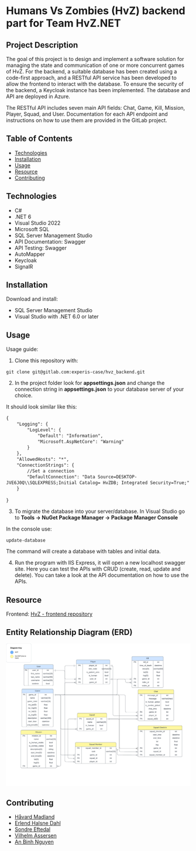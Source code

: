 # Humans Vs Zombies (HvZ) backend part for Team HvZ.NET 


## Project Description
The goal of this project is to design and implement a software solution for managing the state and communication of one or more concurrent games of HvZ. For the backend, a suitable database has been created using a code-first approach, and a RESTful API service has been developed to allow the frontend to interact with the database. To ensure the security of the backend, a Keycloak instance has been implemented. The database and API are deployed in Azure.

The RESTful API includes seven main API fields: Chat, Game, Kill, Mission, Player, Squad, and User. Documentation for each API endpoint and instructions on how to use them are provided in the GitLab project.
## Table of Contents

- [Technologies](#technologies)
- [Installation](#installation)
- [Usage](#usage)
- [Resource](#resource)
- [Contributing](#contributing)

## Technologies
* C#
* .NET 6
* Visual Studio 2022
* Microsoft SQL
* SQL Server Management Studio
* API Documentation: Swagger
* API Testing: Swagger
* AutoMapper
* Keycloak
* SignalR

## Installation

Download and install:
* SQL Server Management Studio
* Visual Studio with .NET 6.0 or later

## Usage
Usage guide:

1. Clone this repository with: 
```
git clone git@gitlab.com:experis-case/hvz_backend.git
```

2. In the project folder look for **appsettings.json** and change the connection string in **appsettings.json** to your database server of your choice.

It should look similar like this: 
```
{
    "Logging": {
        "LogLevel": {
            "Default": "Information",
            "Microsoft.AspNetCore": "Warning"
        }
    },
    "AllowedHosts": "*",
    "ConnectionStrings": {
        //Set a connection
        "DefaultConnection": "Data Source=DESKTOP-JVE6J0Q\\SQLEXPRESS;Initial Catalog= HvZDB; Integrated Security=True;"
    }

}
```
3. To migrate the database into your server/database. In Visual Studio go to **Tools -> NuGet Package Manager -> Package Manager Console**

In the console use:

```
update-database
```
The command will create a database with tables and initial data.

4. Run the program with IIS Express, it will open a new localhost swagger site.
Here you can test the APIs with CRUD (create, read, update and delete).
You can take a look at the API documentation on how to use the APIs.

## Resource
Frontend: [HvZ - frontend repository](https://gitlab.com/experis-case/hvz-frontend)

## Entity Relationship Diagram (ERD)

![erdimage](./Database_ER_diagram_HvZ.png)

## Contributing

* [Håvard Madland](https://gitlab.com/havardmad/ "Håvard gitlab")
* [Erlend Halsne Dahl](https://gitlab.com/Erlend-Halsne-Dahl "Erlend gitlab")
* [Sondre Eftedal](https://gitlab.com/SondreEftedal "Sondre gitlab")
* [Vilhelm Assersen](https://gitlab.com/Vilhelm-Assersen "Vilhelm gitlab")
* [An Binh Nguyen](https://gitlab.com/anbinhnguy/ "An gitlab")
